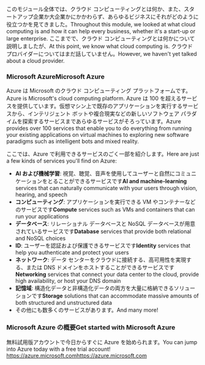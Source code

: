 <span data-ttu-id="e6081-101">このモジュール全体では、クラウド コンピューティングとは何か、また、スタートアップ企業か大企業かにかかわらず、あらゆるビジネスにそれがどのように役立つかを見てきました。</span><span class="sxs-lookup"><span data-stu-id="e6081-101">Throughout this module, we looked at what cloud computing is and how it can help every business, whether it's a start-up or large enterprise.</span></span> <span data-ttu-id="e6081-102">ここまでで、クラウド コンピューティングとは何かについて説明しましたが、</span><span class="sxs-lookup"><span data-stu-id="e6081-102">At this point, we know what cloud computing is.</span></span> <span data-ttu-id="e6081-103">クラウド プロバイダーについてはまだ話していません。</span><span class="sxs-lookup"><span data-stu-id="e6081-103">However, we haven't yet talked about a cloud provider.</span></span>

### <a name="microsoft-azure"></a><span data-ttu-id="e6081-104">Microsoft Azure</span><span class="sxs-lookup"><span data-stu-id="e6081-104">Microsoft Azure</span></span>

<span data-ttu-id="e6081-105">Azure は Microsoft のクラウド コンピューティング プラットフォームです。</span><span class="sxs-lookup"><span data-stu-id="e6081-105">Azure is Microsoft's cloud computing platform.</span></span> <span data-ttu-id="e6081-106">Azure は 100 を超えるサービスを提供しています。仮想マシン上で既存のアプリケーションを実行するサービスから、インテリジェント ボットや複合現実などの新しいソフトウェア パラダイムを探索するサービスまであらゆるサービスがそろっています。</span><span class="sxs-lookup"><span data-stu-id="e6081-106">Azure provides over 100 services that enable you to do everything from running your existing applications on virtual machines to exploring new software paradigms such as intelligent bots and mixed reality.</span></span>

<span data-ttu-id="e6081-107">ここでは、Azure で利用できるサービスのごく一部を紹介します。</span><span class="sxs-lookup"><span data-stu-id="e6081-107">Here are just a few kinds of services you'll find on Azure:</span></span>

- <span data-ttu-id="e6081-108">**AI および機械学習**: 視覚、聴覚、音声を使用してユーザーと自然にコミュニケーションをとることができるサービスです</span><span class="sxs-lookup"><span data-stu-id="e6081-108">**AI and machine-learning** services that can naturally communicate with your users through vision, hearing, and speech</span></span>
- <span data-ttu-id="e6081-109">**コンピューティング**: アプリケーションを実行できる VM やコンテナーなどのサービスです</span><span class="sxs-lookup"><span data-stu-id="e6081-109">**Compute** services such as VMs and containers that can run your applications</span></span>
- <span data-ttu-id="e6081-110">**データベース**: リレーショナル データベースと NoSQL データベースが用意されているサービスです</span><span class="sxs-lookup"><span data-stu-id="e6081-110">**Database** services that provide both relational and NoSQL choices</span></span>
- <span data-ttu-id="e6081-111">**ID**: ユーザーを認証および保護できるサービスです</span><span class="sxs-lookup"><span data-stu-id="e6081-111">**Identity** services that help you authenticate and protect your users</span></span>
- <span data-ttu-id="e6081-112">**ネットワーク**: データ センターをクラウドに接続する、高可用性を実現する、または DNS ドメインをホストすることができるサービスです</span><span class="sxs-lookup"><span data-stu-id="e6081-112">**Networking** services that connect your data center to the cloud, provide high availability, or host your DNS domain</span></span>
- <span data-ttu-id="e6081-113">**記憶域**: 構造化データと非構造化データの両方を大量に格納できるソリューションです</span><span class="sxs-lookup"><span data-stu-id="e6081-113">**Storage** solutions that can accommodate massive amounts of both structured and unstructured data</span></span>
- <span data-ttu-id="e6081-114">その他にも数多くのサービスがあります。</span><span class="sxs-lookup"><span data-stu-id="e6081-114">And many more!</span></span>

### <a name="get-started-with-microsoft-azure"></a><span data-ttu-id="e6081-115">Microsoft Azure の概要</span><span class="sxs-lookup"><span data-stu-id="e6081-115">Get started with Microsoft Azure</span></span>

<span data-ttu-id="e6081-116">無料試用版アカウントで今日からすぐに Azure を始められます。</span><span class="sxs-lookup"><span data-stu-id="e6081-116">You can jump into Azure today with a free trial account!</span></span>
<span data-ttu-id="e6081-117">https://azure.microsoft.com</span><span class="sxs-lookup"><span data-stu-id="e6081-117">https://azure.microsoft.com</span></span>

